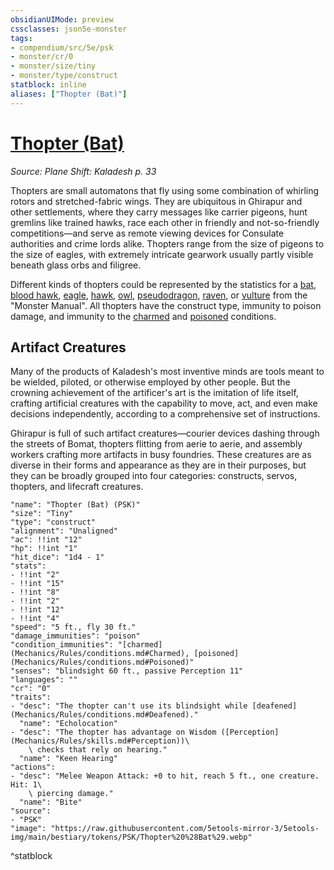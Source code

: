 ```yaml
---
obsidianUIMode: preview
cssclasses: json5e-monster
tags:
- compendium/src/5e/psk
- monster/cr/0
- monster/size/tiny
- monster/type/construct
statblock: inline
aliases: ["Thopter (Bat)"]
---
```

# [Thopter (Bat)](Mechanics\bestiary\construct/thopter-bat-psk.md)
*Source: Plane Shift: Kaladesh p. 33*  

Thopters are small automatons that fly using some combination of whirling rotors and stretched-fabric wings. They are ubiquitous in Ghirapur and other settlements, where they carry messages like carrier pigeons, hunt gremlins like trained hawks, race each other in friendly and not-so-friendly competitions—and serve as remote viewing devices for Consulate authorities and crime lords alike. Thopters range from the size of pigeons to the size of eagles, with extremely intricate gearwork usually partly visible beneath glass orbs and filigree.

Different kinds of thopters could be represented by the statistics for a [bat](Mechanics/bestiary/beast/bat.md), [blood hawk](Mechanics/bestiary/beast/blood-hawk.md), [eagle](Mechanics/bestiary/beast/eagle.md), [hawk](Mechanics/bestiary/beast/hawk.md), [owl](Mechanics/bestiary/beast/owl.md), [pseudodragon](Mechanics/bestiary/dragon/pseudodragon.md), [raven](Mechanics/bestiary/beast/raven.md), or [vulture](Mechanics/bestiary/beast/vulture.md) from the "Monster Manual". All thopters have the construct type, immunity to poison damage, and immunity to the [charmed](Mechanics/Rules/conditions.md#Charmed) and [poisoned](Mechanics/Rules/conditions.md#Poisoned) conditions.

## Artifact Creatures

Many of the products of Kaladesh's most inventive minds are tools meant to be wielded, piloted, or otherwise employed by other people. But the crowning achievement of the artificer's art is the imitation of life itself, crafting artificial creatures with the capability to move, act, and even make decisions independently, according to a comprehensive set of instructions.

Ghirapur is full of such artifact creatures—courier devices dashing through the streets of Bomat, thopters flitting from aerie to aerie, and assembly workers crafting more artifacts in busy foundries. These creatures are as diverse in their forms and appearance as they are in their purposes, but they can be broadly grouped into four categories: constructs, servos, thopters, and lifecraft creatures.

```statblock
"name": "Thopter (Bat) (PSK)"
"size": "Tiny"
"type": "construct"
"alignment": "Unaligned"
"ac": !!int "12"
"hp": !!int "1"
"hit_dice": "1d4 - 1"
"stats":
- !!int "2"
- !!int "15"
- !!int "8"
- !!int "2"
- !!int "12"
- !!int "4"
"speed": "5 ft., fly 30 ft."
"damage_immunities": "poison"
"condition_immunities": "[charmed](Mechanics/Rules/conditions.md#Charmed), [poisoned](Mechanics/Rules/conditions.md#Poisoned)"
"senses": "blindsight 60 ft., passive Perception 11"
"languages": ""
"cr": "0"
"traits":
- "desc": "The thopter can't use its blindsight while [deafened](Mechanics/Rules/conditions.md#Deafened)."
  "name": "Echolocation"
- "desc": "The thopter has advantage on Wisdom ([Perception](Mechanics/Rules/skills.md#Perception))\
    \ checks that rely on hearing."
  "name": "Keen Hearing"
"actions":
- "desc": "Melee Weapon Attack: +0 to hit, reach 5 ft., one creature. Hit: 1\
    \ piercing damage."
  "name": "Bite"
"source":
- "PSK"
"image": "https://raw.githubusercontent.com/5etools-mirror-3/5etools-img/main/bestiary/tokens/PSK/Thopter%20%28Bat%29.webp"
```
^statblock